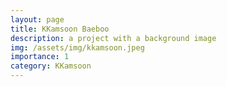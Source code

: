 ```yaml
---
layout: page
title: KKamsoon Baeboo
description: a project with a background image
img: /assets/img/kkamsoon.jpeg
importance: 1
category: KKamsoon
---
```

